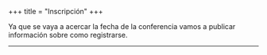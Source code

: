 +++
title = "Inscripción"
+++

Ya que se vaya a acercar la fecha de la conferencia vamos a publicar información sobre como registrarse.
<!--
Se pueden registrar mediante el siguiente enlace:
https://cicm-al.security-companion.net/index.php/567433
-->

---
